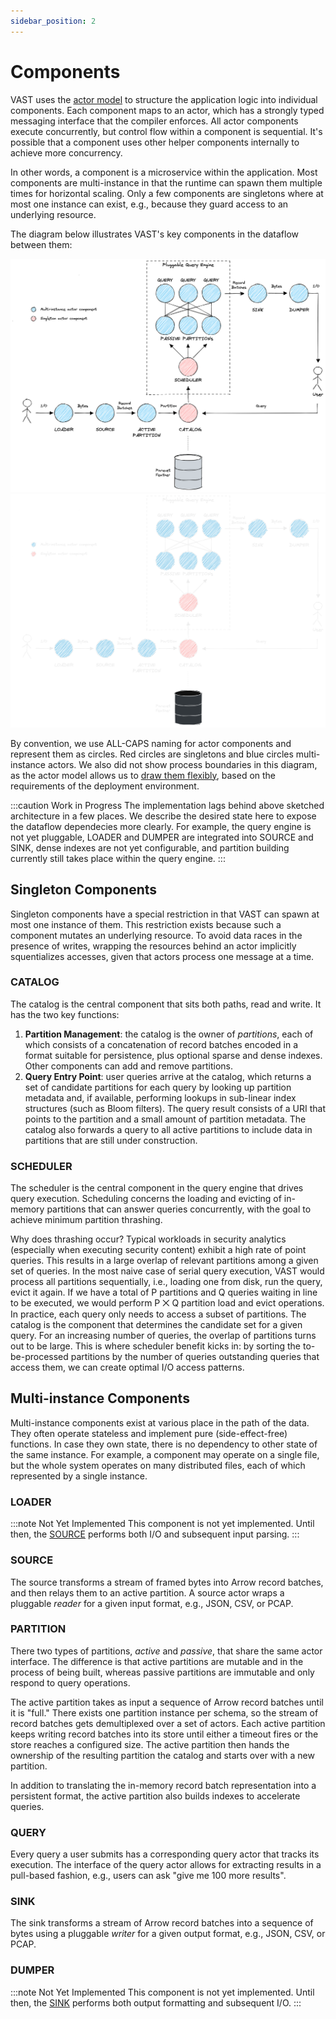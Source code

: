 ```yaml
---
sidebar_position: 2
---
```


# Components

VAST uses the [actor model](actor-model) to structure the application logic into
individual components. Each component maps to an actor, which has a strongly
typed messaging interface that the compiler enforces. All actor components
execute concurrently, but control flow within a component is sequential. It's
possible that a component uses other helper components internally to achieve
more concurrency.

In other words, a component is a microservice within the application. Most
components are multi-instance in that the runtime can spawn them multiple times
for horizontal scaling. Only a few components are singletons where at most one
instance can exist, e.g., because they guard access to an underlying resource.

The diagram below illustrates VAST's key components in the dataflow between
them:

![Components](/img/components.light.png#gh-light-mode-only)
![Components](/img/components.dark.png#gh-dark-mode-only)

By convention, we use ALL-CAPS naming for actor components and represent them as
circles. Red circles are singletons and blue circles multi-instance actors. We
also did not show process boundaries in this diagram, as the actor model allows
us to [draw them flexibly](actor-model#flexible-distribution), based on the
requirements of the deployment environment.

:::caution Work in Progress
The implementation lags behind above sketched architecture in a few places. We
describe the desired state here to expose the dataflow dependecies more clearly.
For example, the query engine is not yet pluggable, LOADER and DUMPER are
integrated into SOURCE and SINK, dense indexes are not yet configurable, and
partition building currently still takes place within the query engine.
:::

## Singleton Components

Singleton components have a special restriction in that VAST can spawn at most
one instance of them. This restriction exists because such a component mutates
an underlying resource. To avoid data races in the presence of writes, wrapping
the resources behind an actor implicitly squentializes accesses, given that
actors process one message at a time.

### CATALOG

The catalog is the central component that sits both paths, read and write. It
has the two key functions:

1. **Partition Management**: the catalog is the owner of *partitions*, each of
   which consists of a concatenation of record batches encoded in a format
   suitable for persistence, plus optional sparse and dense indexes. Other
   components can add and remove partitions.
2. **Query Entry Point**: user queries arrive at the catalog, which returns a
   set of candidate partitions for each query by looking up partition metadata
   and, if available, performing lookups in sub-linear index structures (such
   as Bloom filters). The query result consists of a URI that points to the
   partition and a small amount of partition metadata. The catalog also forwards
   a query to all active partitions to include data in partitions that
   are still under construction.

### SCHEDULER

The scheduler is the central component in the query engine that drives query
execution. Scheduling concerns the loading and evicting of in-memory partitions
that can answer queries concurrently, with the goal to achieve minimum partition
thrashing.

Why does thrashing occur? Typical workloads in security analytics (especially
when executing security content) exhibit a high rate of point queries. This
results in a large overlap of relevant partitions among a given set of queries.
In the most naive case of serial query execution, VAST would process all
partitions sequentially, i.e., loading one from disk, run the query, evict it
again. If we have a total of P partitions and Q queries waiting in line to
be executed, we would perform P ⨉ Q partition load and evict operations. In
practice, each query only needs to access a subset of partitions. The catalog is
the component that determines the candidate set for a given query. For an
increasing number of queries, the overlap of partitions turns out to be large.
This is where scheduler benefit kicks in: by sorting the to-be-processed
partitions by the number of queries outstanding queries that access them, we can
create optimal I/O access patterns.

## Multi-instance Components

Multi-instance components exist at various place in the path of the data. They
often operate stateless and implement pure (side-effect-free) functions. In case
they own state, there is no dependency to other state of the same instance. For
example, a component may operate on a single file, but the whole system operates
on many distributed files, each of which represented by a single instance.

### LOADER

:::note Not Yet Implemented
This component is not yet implemented. Until then, the [SOURCE](#SOURCE)
performs both I/O and subsequent input parsing.
:::

### SOURCE

The source transforms a stream of framed bytes into Arrow record batches, and
then relays them to an active partition. A source actor wraps a pluggable
*reader* for a given input format, e.g., JSON, CSV, or PCAP.

### PARTITION

There two types of partitions, *active* and *passive*, that share the same actor
interface. The difference is that active partitions are mutable and in the
process of being built, whereas passive partitions are immutable and only
respond to query operations.

The active partition takes as input a sequence of Arrow record batches until it
is "full." There exists one partition instance per schema, so the stream of
record batches gets demultiplexed over a set of actors. Each active partition
keeps writing record batches into its store until either a timeout fires or the
store reaches a configured size. The active partition then hands the ownership
of the resulting partition the catalog and starts over with a new partition.

In addition to translating the in-memory record batch representation into a
persistent format, the active partition also builds indexes to accelerate
queries.

### QUERY

Every query a user submits has a corresponding query actor that tracks its
execution. The interface of the query actor allows for extracting results in a
pull-based fashion, e.g., users can ask "give me 100 more results".

### SINK

The sink transforms a stream of Arrow record batches into a sequence of bytes
using a pluggable *writer* for a given output format, e.g., JSON, CSV, or PCAP.

### DUMPER

:::note Not Yet Implemented
This component is not yet implemented. Until then, the [SINK](#SINK)
performs both output formatting and subsequent I/O.
:::
